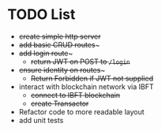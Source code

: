 # TODO List

* ~~create simple http server~~
* ~~add basic CRUD routes~~~
* ~~add login route~~~
  * ~~return JWT on POST to `/login`~~
* ~~ensure identity on routes~~~
  * ~~Return Forbidden if JWT not supplied~~
* interact with blockchain network via IBFT
  * ~~connect to IBFT blockchain~~
  * ~~create Transactor~~
* Refactor code to more readable layout
* add unit tests